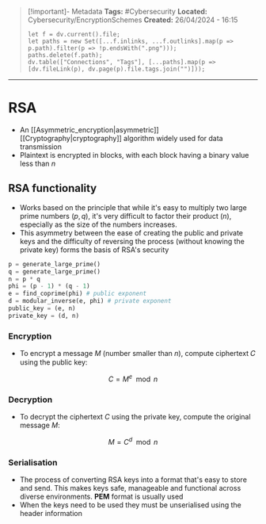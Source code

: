 > [!important]- Metadata
> **Tags:** #Cybersecurity 
> **Located:** Cybersecurity/EncryptionSchemes
> **Created:** 26/04/2024 - 16:15
> ```dataviewjs
> let f = dv.current().file;
> let paths = new Set([...f.inlinks, ...f.outlinks].map(p => p.path).filter(p => !p.endsWith(".png")));
> paths.delete(f.path);
> dv.table(["Connections", "Tags"], [...paths].map(p => [dv.fileLink(p), dv.page(p).file.tags.join("")]));
> ```

___
# RSA
- An [[Asymmetric_encryption|asymmetric]] [[Cryptography|cryptography]] algorithm widely used for data transmission
- Plaintext is encrypted in blocks, with each block having a binary value less than $n$


## RSA functionality 
- Works based on the principle that while it's easy to multiply two large prime numbers $(p,q)$, it's very difficult to factor their product $(n)$, especially as the size of the numbers increases.
- This asymmetry between the ease of creating the public and private keys and the difficulty of reversing the process (without knowing the private key) forms the basis of RSA's security

```python
p = generate_large_prime()
q = generate_large_prime()
n = p * q
phi = (p - 1) * (q - 1)
e = find_coprime(phi) # public exponent
d = modular_inverse(e, phi) # private exponent
public_key = (e, n)
private_key = (d, n)
```

### Encryption 
- To encrypt a message $M$ (number smaller than $n$), compute ciphertext 𝐶 using the public key: 

$$C=M^{e}\mod n $$
### Decryption 
- To decrypt the ciphertext $C$ using the private key, compute the original message $M$:

$$M=C^d\mod n$$

### Serialisation 
- The process of converting RSA keys into a format that's easy to store and send. This makes keys safe, manageable and functional across diverse environments. **PEM** format is usually used
- When the keys need to be used they must be unserialised using the header information